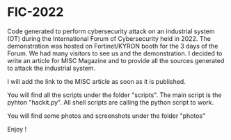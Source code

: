 # FIC-2022
Code generated to perform cybersecurity attack on an industrial system (OT) during the International Forum of Cybersecurity held in 2022.
The demonstration was hosted on Fortinet/KYRON booth for the 3 days of the Forum.
We had many visitors to see us and the demonstration. I decided to write an article for MISC Magazine and to provide all the sources generated to attack the industrial system.

I will add the link to the MISC article as soon as it is published.

You will find all the scripts under the folder "scripts".
The main script is the pyhton "hackit.py".
All shell scripts are calling the python script to work.

You will find some photos and screenshots under the folder "photos"

Enjoy !
